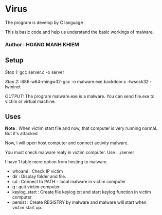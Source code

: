 # Virus
The program is develop by C language

This is basic code and help us understand the basic workings of malware.

### Author : HOANG MANH KHIEM 
## Setup

*Step 1:*  gcc server.c -o server

*Step 2:* i686-w64-mingw32-gcc -o malware.exe backdoor.c -lwsock32 -lwininet

*OUTPUT:* The program malware.exe is a malware. You can send file.exe to victim or virtual machine.

## Uses

**Note** : When victim start file and now, that computer is very running normal. But it's attacked.

Now, I will open host computer and connect activity malware.

You must check malware realy in victim computer. Use : ./server

I have 1 table more option from hosting to malware.

  + whoami : Check IP victim
  + dir : Display folder and file.
  + cd : Connect to PATH - local malware in victim computer
  + q : quit victim computer
  + keylog_start : Create file keylog.txt and start keylog function in victim computer.
  + persist : Create REGISTRY by malware and malware will start when victim start up.

